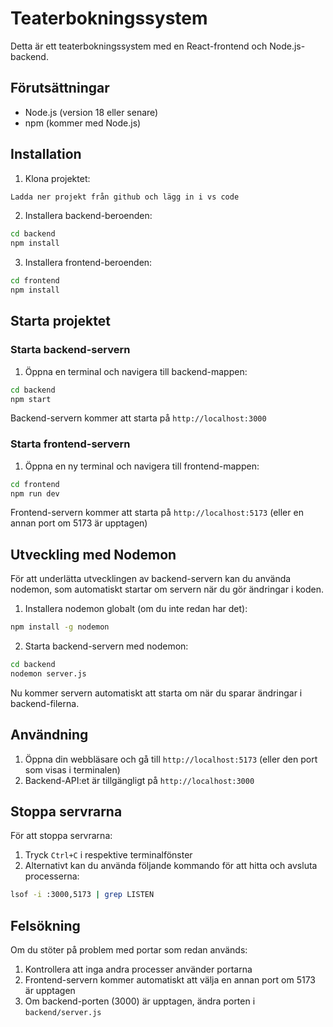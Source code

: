 # Teaterbokningssystem

Detta är ett teaterbokningssystem med en React-frontend och Node.js-backend.

## Förutsättningar

- Node.js (version 18 eller senare)
- npm (kommer med Node.js)

## Installation

1. Klona projektet:
```bash
Ladda ner projekt från github och lägg in i vs code
```

2. Installera backend-beroenden:
```bash
cd backend
npm install
```

3. Installera frontend-beroenden:
```bash
cd frontend
npm install
```

## Starta projektet

### Starta backend-servern

1. Öppna en terminal och navigera till backend-mappen:
```bash
cd backend
npm start
```

Backend-servern kommer att starta på `http://localhost:3000`

### Starta frontend-servern

1. Öppna en ny terminal och navigera till frontend-mappen:
```bash
cd frontend 
npm run dev
```

Frontend-servern kommer att starta på `http://localhost:5173` (eller en annan port om 5173 är upptagen)

## Utveckling med Nodemon

För att underlätta utvecklingen av backend-servern kan du använda nodemon, som automatiskt startar om servern när du gör ändringar i koden.

1. Installera nodemon globalt (om du inte redan har det):
```bash
npm install -g nodemon
```

2. Starta backend-servern med nodemon:
```bash
cd backend
nodemon server.js
```

Nu kommer servern automatiskt att starta om när du sparar ändringar i backend-filerna.

## Användning

1. Öppna din webbläsare och gå till `http://localhost:5173` (eller den port som visas i terminalen)
2. Backend-API:et är tillgängligt på `http://localhost:3000`

## Stoppa servrarna

För att stoppa servrarna:
1. Tryck `Ctrl+C` i respektive terminalfönster
2. Alternativt kan du använda följande kommando för att hitta och avsluta processerna:
```bash
lsof -i :3000,5173 | grep LISTEN
```

## Felsökning

Om du stöter på problem med portar som redan används:
1. Kontrollera att inga andra processer använder portarna
2. Frontend-servern kommer automatiskt att välja en annan port om 5173 är upptagen
3. Om backend-porten (3000) är upptagen, ändra porten i `backend/server.js` 
